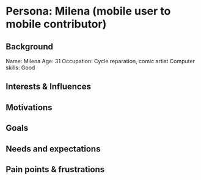 # Persona: Milena (mobile user to mobile contributor)

## Background

Name: Milena
Age: 31
Occupation: Cycle reparation, comic artist
Computer skills: Good


## Interests & Influences

## Motivations

## Goals

## Needs and expectations

## Pain points & frustrations
